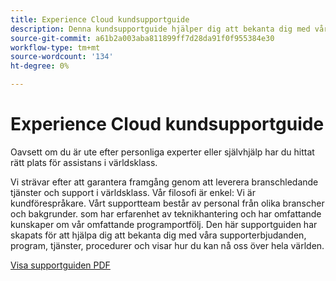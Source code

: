 ```yaml
---
title: Experience Cloud kundsupportguide
description: Denna kundsupportguide hjälper dig att bekanta dig med våra supporterbjudanden, program, tjänster, procedurer och talar om för dig hur du kan nå oss över hela världen.
source-git-commit: a61b2a003aba811899ff7d28da91f0f955384e30
workflow-type: tm+mt
source-wordcount: '134'
ht-degree: 0%

---
```


# Experience Cloud kundsupportguide

Oavsett om du är ute efter personliga experter eller självhjälp har du hittat rätt plats för assistans i världsklass.

Vi strävar efter att garantera framgång genom att leverera branschledande tjänster och support i världsklass. Vår filosofi är enkel: Vi är kundförespråkare. Vårt supportteam består av personal från olika branscher och bakgrunder. som har erfarenhet av teknikhantering och har omfattande kunskaper om vår omfattande programportfölj. Den här supportguiden har skapats för att hjälpa dig att bekanta dig med våra supporterbjudanden, program, tjänster, procedurer och visar hur du kan nå oss över hela världen.

[Visa supportguiden PDF](assets/Experience-Cloud-Customer-Support-Guide.pdf)
